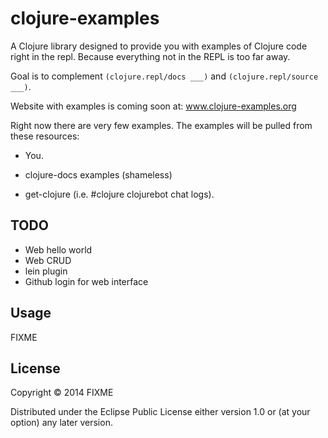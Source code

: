 # clojure-examples

A Clojure library designed to provide you with examples of Clojure code right in the repl. Because everything not in the REPL is too far away.

Goal is to complement `(clojure.repl/docs ___)` and `(clojure.repl/source ___)`.

Website with examples is coming soon at: www.clojure-examples.org

Right now there are very few examples. The examples will be pulled from these resources:

- You.

- clojure-docs examples (shameless)

- get-clojure (i.e. #clojure clojurebot chat logs).

## TODO

- Web hello world
- Web CRUD
- lein plugin
- Github login for web interface


## Usage

FIXME

## License

Copyright © 2014 FIXME

Distributed under the Eclipse Public License either version 1.0 or (at
your option) any later version.
